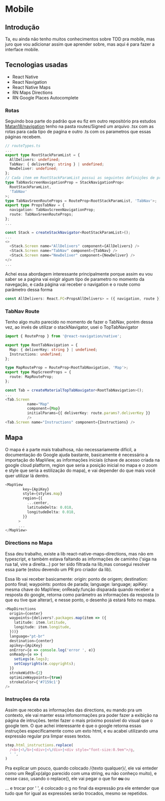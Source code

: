 # Mobile

## Introdução

Ta, eu ainda não tenho muitos conhecimentos sobre TDD pra mobile, mas juro que vou adicionar assim que aprender sobre, mas aqui é para fazer a interface mobile.

## Tecnologias usadas

* React Native
* React Navigation
* React Native Maps
* RN Maps Directions
* RN Google Places Autocomplete

### Rotas

Seguindo boa parte do padrão que eu fiz em outro repositório pra estudos [Matan18/navigation](https://github.com/Matan18/navigation) tenho na pasta routes/Signed um arquivo .tsx com as rotas para cada tipo de pagina e outro .ts com os parametros que essas páginas recebem.

```typescript
// routeTypes.ts
...
export type RootStackParamList = {
  AllDelivers: undefined;
  TabNav: { deliverKey: string } | undefined;
  NewDeliver: undefined;
};
// Cada item em RootStackParamList possui as seguintes definições de propriedades
type TabNavScreenNavigationProp = StackNavigationProp<
  RootStackParamList,
  'TabNav'
>;
type TabNavSreenRouteProps = RouteProp<RootStackParamList, 'TabNav'>;
export type PropsTabNav = {
  navigation: TabNavScreenNavigationProp;
  route: TabNavSreenRouteProps;
};
...
```

```typescript
const Stack = createStackNavigator<RootStackParamList>();
...
<>
  <Stack.Screen name="AllDelivers" component={AllDelivers} />
  <Stack.Screen name="TabNav" component={TabNav} />
  <Stack.Screen name="NewDeliver" component={NewDeliver} />
</>
...
```

Achei essa abordagem interessante principalmente porque assim eu vou saber se a pagina vai exigir algum tipo de parametro no momento da navegação, e cada página vai receber o navigation e o route como parâmetro dessa forma
```typescript
const AllDelivers: React.FC<PropsAllDelivers> = ({ navigation, route }) => {
```

### TabNav Route

Tenho algo muito parecido no momento de fazer o TabNav, porém dessa vez, ao invés de utilizar o stackNavigator, usei o TopTabNavigator


```typescript
import { RouteProp } from '@react-navigation/native';

export type RootTabNavigation = {
  Map: { deliverKey: string } | undefined;
  Instructions: undefined;
};

type MapRouteProp = RouteProp<RootTabNavigation, 'Map'>;
export type MapScreenProps = {
  route: MapRouteProp;
};
```

```typescript
const Tab = createMaterialTopTabNavigator<RootTabNavigation>();
...
<Tab.Screen
          name="Map"
          component={Map}
          initialParams={{ deliverKey: route.params?.deliverKey }}
          />
<Tab.Screen name="Instructions" component={Instructions} />
```

## Mapa

O mapa é a parte mais trabalhosa, não necessariamente difícil, a documentação do Google ajuda bastante, basicamente é necessário a importação do MapView, as informações iniciais (chave de acesso criada na google cloud platform, region que seria a posição inicial no mapa e o zoom e style que seria a estilização do mapa), e vai depender do que mais você quer utilizar lá dentro.

```typescript
<MapView
        key={ApiKey}
        style={styles.map}
        region={{
          ...center,
          latitudeDelta: 0.018,
          longitudeDelta: 0.018,
        }}
      >
      ...
</MapView>
```

### Directions no Mapa

Essa deu trabalho, existe a lib react-native-maps-directions, mas não em typescript, e também estava faltando as informações de caminho ('siga na rua tal, vire a direita...) por ter sido filtrada na lib,mas consegui resolver essa parte (estou devendo um PR pro criador da lib).

Essa lib vai receber basicamente:
origin: ponto de origem;
destination: ponto final;
waypoints: pontos de parada;
language: language;
apiKey: mesma chave do MapView;
onReady:função disparada quando receber a resposta do google, retorna como parâmetro as informações da resposta (o que eu tive que alterar), e nesse ponto, o desenho já estará feito no mapa.

```typescript
<MapDirections
  origin={center}
  waypoints={delivers?.packages.map(item => ({
    latitude: item.latitude,
    longitude: item.longitude,
  }))}
  language="pt-br"
  destination={center}
  apikey={ApiKey}
  onError={e => console.log('error ', e)}
  onReady={e => {
    setLegs(e.legs);
    setCopyrights(e.copyrights);
  }}
  strokeWidth={2}
  optimizeWaypoints={true}
  strokeColor={'#7159c1'}
/>
```

### Instruções da rota

Assim que recebo as informações das directions, eu mando pra um contexto, ele vai manter essa infomormações pra poder fazer a exibição na página de intruções.
tentei fazer o mais próximo possível do visual que o google tem.
O que achei interessante é que o google retorna essas instruções específicamente como um exto html, e eu acabei utilizando uma expressão regular pra limpar esses textos.

```typescript
step.html_instructions.replace(
  /<b>|<\/b>|<div>|<\/div>|<div style="font-size:0.9em">/g,
  ' ',
)
```
Pra explicar um pouco, quando colocado /{texto qualquer}/, ele vai enteder como um RegExp(algo parecido com uma string, eu não conheço muito), e nesse caso, usando o replace(), ele vai pegar o que for <b> ou </b> ou <div>... e trocar por ' ', é colocado o g no final da expressão pra ele entender que tudo que for igual as expressões serão trocados, mesmo se repetidos.
